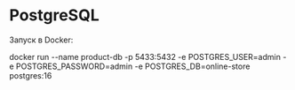 # PostgreSQL

Запуск в Docker:

docker run --name product-db -p 5433:5432 -e POSTGRES_USER=admin -e POSTGRES_PASSWORD=admin -e POSTGRES_DB=online-store postgres:16
